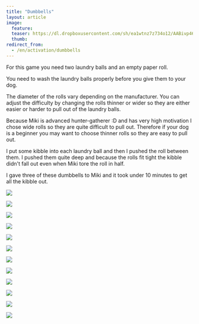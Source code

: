 ```yaml
---
title: "Dumbbells"
layout: article
image:
  feature:
  teaser: https://dl.dropboxusercontent.com/sh/ea1wtnz7z734o12/AABivp46MnHGFduWK1Ri4OJOa/aktivointi/Palloputket/DS38807-245px.jpg
  thumb:
redirect_from:
  - /en/activation/dumbbells
---
```


For this game you need two laundry balls and an empty paper roll.

You need to wash the laundry balls properly before you give them to your dog.

The diameter of the rolls vary depending on the manufacturer. You can adjust the difficulty by changing the rolls thinner or wider so they are either easier or harder to pull out of the laundry balls.

Because Miki is advanced hunter-gatherer :D and has very high motivation I chose wide rolls so they are quite difficult to pull out. Therefore if your dog is a beginner you may want to choose thinner rolls so they are easy to pull out.

I put some kibble into each laundry ball and then I pushed the roll between them. I pushed them quite deep and because the rolls fit tight the kibble didn't fall out even when Miki tore the roll in half.

I gave three of these dumbbells to Miki and it took under 10 minutes to get all the kibble out.

[![](https://dl.dropboxusercontent.com/sh/ea1wtnz7z734o12/AACgpASrIvAjPJcjNqXnklvKa/aktivointi/Palloputket/DS38692-800px.jpg)](https://dl.dropboxusercontent.com/sh/ea1wtnz7z734o12/AABo3XJRa18oHsvGBKTXL1rYa/aktivointi/Palloputket/DS38692.jpg)

[![](https://dl.dropboxusercontent.com/sh/ea1wtnz7z734o12/AAApoX4KtpfFlxjrTyUydUiCa/aktivointi/Palloputket/DS38695-800px.jpg)](https://dl.dropboxusercontent.com/sh/ea1wtnz7z734o12/AAAru1KduREU9LuFfWzBk40Ua/aktivointi/Palloputket/DS38695.jpg)

[![](https://dl.dropboxusercontent.com/sh/ea1wtnz7z734o12/AAAjf7rUl_Vit7t8hH5mcmvVa/aktivointi/Palloputket/DS38709-800px.jpg)](https://dl.dropboxusercontent.com/sh/ea1wtnz7z734o12/AADsgIUS6cA24iIUvV3dDzC5a/aktivointi/Palloputket/DS38709.jpg)

[![](https://dl.dropboxusercontent.com/sh/ea1wtnz7z734o12/AABpOY20OgtdoD1J9IpY9teJa/aktivointi/Palloputket/DS38738-800px.jpg)](https://dl.dropboxusercontent.com/sh/ea1wtnz7z734o12/AAB_gSqy6uLQCfH2otTyElC6a/aktivointi/Palloputket/DS38738.jpg)

[![](https://dl.dropboxusercontent.com/sh/ea1wtnz7z734o12/AAB1EDuBAiLak6Kf09dsLpw4a/aktivointi/Palloputket/DS38777-800px.jpg)](https://dl.dropboxusercontent.com/sh/ea1wtnz7z734o12/AABdFqKXAOL1cimGLZ0k2--ba/aktivointi/Palloputket/DS38777.jpg)

[![](https://dl.dropboxusercontent.com/sh/ea1wtnz7z734o12/AACAu2WiIDahMkVqGcOxFO2Ua/aktivointi/Palloputket/DS38807-800px.jpg)](https://dl.dropboxusercontent.com/sh/ea1wtnz7z734o12/AAB7f0s-3ai-cgxRHKMG6GhGa/aktivointi/Palloputket/DS38807.jpg)

[![](https://dl.dropboxusercontent.com/sh/ea1wtnz7z734o12/AADYrL-SqUvS4cVniLcoKOc3a/aktivointi/Palloputket/DS38825-800px.jpg)](https://dl.dropboxusercontent.com/sh/ea1wtnz7z734o12/AAC_pqVrBlE4-Q-S5qgaDnbSa/aktivointi/Palloputket/DS38825.jpg)

[![](https://dl.dropboxusercontent.com/sh/ea1wtnz7z734o12/AAABTDPNw9qNyT4i2GRh7-iga/aktivointi/Palloputket/DS38855-800px.jpg)](https://dl.dropboxusercontent.com/sh/ea1wtnz7z734o12/AACXewLOrvGFUpVBr3co8zdRa/aktivointi/Palloputket/DS38855.jpg)

[![](https://dl.dropboxusercontent.com/sh/ea1wtnz7z734o12/AACI8oogH7VzPrGXxQZnB89va/aktivointi/Palloputket/DS38936-800px.jpg)](https://dl.dropboxusercontent.com/sh/ea1wtnz7z734o12/AADaRLRyman__0n52DcFNnJPa/aktivointi/Palloputket/DS38936.jpg)

[![](https://dl.dropboxusercontent.com/sh/ea1wtnz7z734o12/AACRHLSZN-uFXEcfZMVLyfIza/aktivointi/Palloputket/DS38948-800px.jpg)](https://dl.dropboxusercontent.com/sh/ea1wtnz7z734o12/AADgOH4qTEp8sUGAZSGvfwMwa/aktivointi/Palloputket/DS38948.jpg)

[![](https://dl.dropboxusercontent.com/sh/ea1wtnz7z734o12/AABfcqcMiq1-OeAQ6f61I8uEa/aktivointi/Palloputket/DS38670-800px.jpg)](https://dl.dropboxusercontent.com/sh/ea1wtnz7z734o12/AAD6wgmnhsALKFbSFiEhoYcHa/aktivointi/Palloputket/DS38670.jpg)

[![](https://dl.dropboxusercontent.com/sh/ea1wtnz7z734o12/AAAxBBw2mVO22_Qlg3qnLUmya/aktivointi/Palloputket/DS38673-800px.jpg)](https://dl.dropboxusercontent.com/sh/ea1wtnz7z734o12/AACMRNfgXCPNl9S5CtBDaJNfa/aktivointi/Palloputket/DS38673.jpg)
